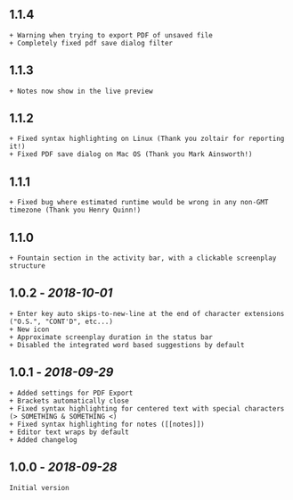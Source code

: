 ## **1.1.4**
    + Warning when trying to export PDF of unsaved file
    + Completely fixed pdf save dialog filter

## **1.1.3**
    + Notes now show in the live preview

## **1.1.2**
    + Fixed syntax highlighting on Linux (Thank you zoltair for reporting it!)
    + Fixed PDF save dialog on Mac OS (Thank you Mark Ainsworth!)

## **1.1.1**
    + Fixed bug where estimated runtime would be wrong in any non-GMT timezone (Thank you Henry Quinn!)

## **1.1.0**
    + Fountain section in the activity bar, with a clickable screenplay structure

## **1.0.2** - *2018-10-01*
    + Enter key auto skips-to-new-line at the end of character extensions ("O.S.", "CONT'D", etc...)
    + New icon
    + Approximate screenplay duration in the status bar
    + Disabled the integrated word based suggestions by default

## **1.0.1** - *2018-09-29*
    + Added settings for PDF Export
    + Brackets automatically close
    + Fixed syntax highlighting for centered text with special characters (> SOMETHING & SOMETHING <)
    + Fixed syntax highlighting for notes ([[notes]])
    + Editor text wraps by default
    + Added changelog

## **1.0.0** - *2018-09-28*
    Initial version